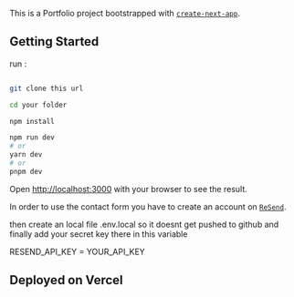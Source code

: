 This is a Portfolio project bootstrapped with [`create-next-app`](https://github.com/vercel/next.js/tree/canary/packages/create-next-app).

## Getting Started


run :
```bash

git clone this url

cd your folder

npm install

npm run dev
# or
yarn dev
# or
pnpm dev
```

Open [http://localhost:3000](http://localhost:3000) with your browser to see the result.

In order to use the contact form you have to create an account on [`ReSend`](https://resend.com/overview]).

then create an local file .env.local so it doesnt get pushed to github and finally add your secret key there in this variable

RESEND_API_KEY = YOUR_API_KEY

## Deployed on Vercel


